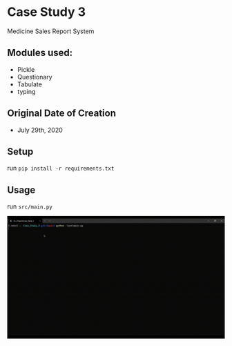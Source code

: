 # Case Study 3

Medicine Sales Report System

## Modules used:
- Pickle
- Questionary
- Tabulate
- typing

## Original Date of Creation
- July 29th, 2020

## Setup
run ```pip install -r requirements.txt```

## Usage
run ```src/main.py```

![Usage of Program](demo/usage.gif)